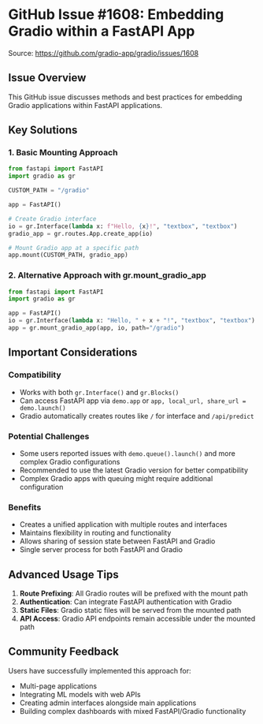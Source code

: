 # GitHub Issue #1608: Embedding Gradio within a FastAPI App

Source: https://github.com/gradio-app/gradio/issues/1608

## Issue Overview

This GitHub issue discusses methods and best practices for embedding Gradio applications within FastAPI applications.

## Key Solutions

### 1. Basic Mounting Approach

```python
from fastapi import FastAPI
import gradio as gr

CUSTOM_PATH = "/gradio"

app = FastAPI()

# Create Gradio interface
io = gr.Interface(lambda x: f"Hello, {x}!", "textbox", "textbox")
gradio_app = gr.routes.App.create_app(io)

# Mount Gradio app at a specific path
app.mount(CUSTOM_PATH, gradio_app)
```

### 2. Alternative Approach with gr.mount_gradio_app

```python
from fastapi import FastAPI
import gradio as gr

app = FastAPI()
io = gr.Interface(lambda x: "Hello, " + x + "!", "textbox", "textbox")
app = gr.mount_gradio_app(app, io, path="/gradio")
```

## Important Considerations

### Compatibility
- Works with both `gr.Interface()` and `gr.Blocks()`
- Can access FastAPI app via `demo.app` or `app, local_url, share_url = demo.launch()`
- Gradio automatically creates routes like `/` for interface and `/api/predict`

### Potential Challenges
- Some users reported issues with `demo.queue().launch()` and more complex Gradio configurations
- Recommended to use the latest Gradio version for better compatibility
- Complex Gradio apps with queuing might require additional configuration

### Benefits
- Creates a unified application with multiple routes and interfaces
- Maintains flexibility in routing and functionality
- Allows sharing of session state between FastAPI and Gradio
- Single server process for both FastAPI and Gradio

## Advanced Usage Tips

1. **Route Prefixing**: All Gradio routes will be prefixed with the mount path
2. **Authentication**: Can integrate FastAPI authentication with Gradio
3. **Static Files**: Gradio static files will be served from the mounted path
4. **API Access**: Gradio API endpoints remain accessible under the mounted path

## Community Feedback

Users have successfully implemented this approach for:
- Multi-page applications
- Integrating ML models with web APIs
- Creating admin interfaces alongside main applications
- Building complex dashboards with mixed FastAPI/Gradio functionality